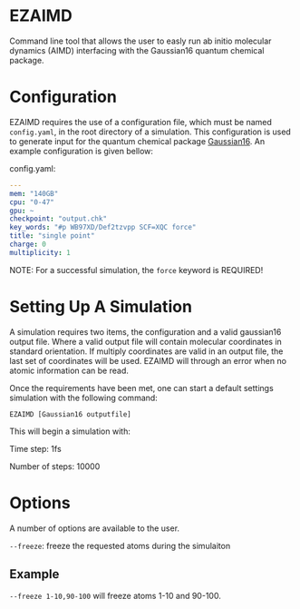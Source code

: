 # EZAIMD
Command line tool that allows the user to easly run ab initio molecular dynamics (AIMD) interfacing with the Gaussian16 quantum chemical package.

# Configuration
EZAIMD requires the use of a configuration file, which must be named `config.yaml`, in the root directory of a simulation. This configuration is used to generate input for the quantum chemical package [Gaussian16](https://gaussian.com/gaussian16/). An example configuration is given bellow:

config.yaml:
```yaml
---
mem: "140GB"
cpu: "0-47"
gpu: ~
checkpoint: "output.chk"
key_words: "#p WB97XD/Def2tzvpp SCF=XQC force"
title: "single point"
charge: 0
multiplicity: 1
```
NOTE: For a successful simulation, the `force` keyword is REQUIRED!

# Setting Up A Simulation
A simulation requires two items, the configuration and a valid gaussian16 output file. Where a valid output file will contain molecular coordinates in standard orientation. If multiply coordinates are valid in an output file, the last set of coordinates will be used. EZAIMD will through an error when no atomic information can be read.

Once the requirements have been met, one can start a default settings simulation with the following command:

`EZAIMD [Gaussian16 outputfile]`

This will begin a simulation with:

Time step: 1fs

Number of steps: 10000

# Options
A number of options are available to the user.

`--freeze`: freeze the requested atoms during the simulaiton

## Example
`--freeze 1-10,90-100` will freeze atoms 1-10 and 90-100.
